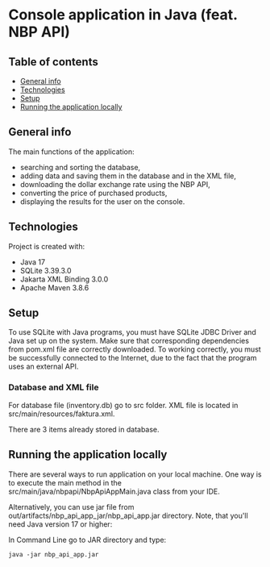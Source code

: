 # Console application in Java (feat. NBP API)

## Table of contents
* [General info](#general-info)
* [Technologies](#technologies)
* [Setup](#setup)
* [Running the application locally](#running-the-application-locally)

## General info
The main functions of the application: 
* searching and sorting the database, 
* adding data and saving them in the database and in the XML file, 
* downloading the dollar exchange rate using the NBP API, 
* converting the price of purchased products, 
* displaying the results for the user on the console.

## Technologies
Project is created with:
* Java 17
* SQLite 3.39.3.0
* Jakarta XML Binding 3.0.0 
* Apache Maven 3.8.6

## Setup
To use SQLite with Java programs, you must have SQLite JDBC Driver and Java set up on the system. Make sure that corresponding dependencies from pom.xml file are correctly downloaded.
To working correctly, you must be successfully connected to the Internet, due to the fact that the program uses an external API.

### Database and XML file
For database file (inventory.db) go to src folder. XML file is located in src/main/resources/faktura.xml.

There are 3 items already stored in database.

## Running the application locally

There are several ways to run application on your local machine. One way is to execute the main method in the src/main/java/nbpapi/NbpApiAppMain.java class from your IDE.

Alternatively, you can use jar file from out/artifacts/nbp_api_app_jar/nbp_api_app.jar directory. Note, that you'll need Java version 17 or higher:

In Command Line go to JAR directory and type:

```
java -jar nbp_api_app.jar

```


